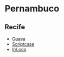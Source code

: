 # Pernambuco

## Recife
* [Guava](http://www.guava.com.br/)
* [Scriptcase](http://www.scriptcase.com.br/)
* [InLoco](https://www.inloco.com.br/)
